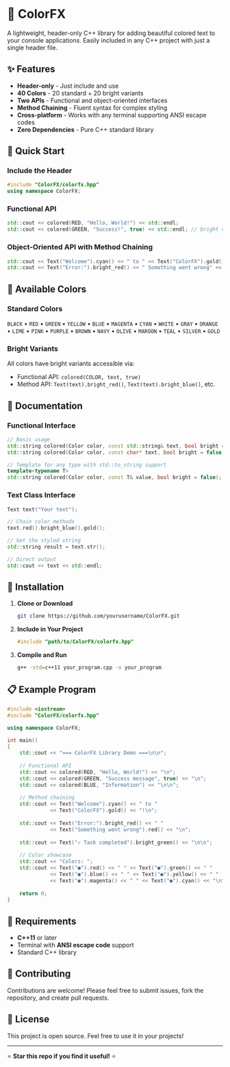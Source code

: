 # 🎨 ColorFX

A lightweight, header-only C++ library for adding beautiful colored text to your console applications. Easily included in any C++ project with just a single header file.

## ✨ Features

- **Header-only** - Just include and use
- **40 Colors** - 20 standard + 20 bright variants
- **Two APIs** - Functional and object-oriented interfaces
- **Method Chaining** - Fluent syntax for complex styling
- **Cross-platform** - Works with any terminal supporting ANSI escape codes
- **Zero Dependencies** - Pure C++ standard library

## 🚀 Quick Start

### Include the Header
```cpp
#include "ColorFX/colorfx.hpp"
using namespace ColorFX;
```

### Functional API
```cpp
std::cout << colored(RED, "Hello, World!") << std::endl;
std::cout << colored(GREEN, "Success!", true) << std::endl; // bright variant
```

### Object-Oriented API with Method Chaining
```cpp
std::cout << Text("Welcome").cyan() << " to " << Text("ColorFX").gold() << "!" << std::endl;
std::cout << Text("Error:").bright_red() << " Something went wrong" << std::endl;
```

## 🎨 Available Colors

### Standard Colors
`BLACK` • `RED` • `GREEN` • `YELLOW` • `BLUE` • `MAGENTA` • `CYAN` • `WHITE` • `GRAY` • `ORANGE` • `LIME` • `PINK` • `PURPLE` • `BROWN` • `NAVY` • `OLIVE` • `MAROON` • `TEAL` • `SILVER` • `GOLD`

### Bright Variants
All colors have bright variants accessible via:
- Functional API: `colored(COLOR, text, true)`
- Method API: `Text(text).bright_red()`, `Text(text).bright_blue()`, etc.

## 📖 Documentation

### Functional Interface

```cpp
// Basic usage
std::string colored(Color color, const std::string& text, bool bright = false);
std::string colored(Color color, const char* text, bool bright = false);

// Template for any type with std::to_string support
template<typename T>
std::string colored(Color color, const T& value, bool bright = false);
```

### Text Class Interface

```cpp
Text text("Your text");

// Chain color methods
text.red().bright_blue().gold();

// Get the styled string
std::string result = text.str();

// Direct output
std::cout << text << std::endl;
```

## 🔧 Installation

1. **Clone or Download**
   ```bash
   git clone https://github.com/yourusername/ColorFX.git
   ```

2. **Include in Your Project**
   ```cpp
   #include "path/to/ColorFX/colorfx.hpp"
   ```

3. **Compile and Run**
   ```bash
   g++ -std=c++11 your_program.cpp -o your_program
   ```

## 📋 Example Program

```cpp
#include <iostream>
#include "ColorFX/colorfx.hpp"

using namespace ColorFX;

int main()
{
    std::cout << "=== ColorFX Library Demo ===\n\n";
    
    // Functional API
    std::cout << colored(RED, "Hello, World!") << "\n";
    std::cout << colored(GREEN, "Success message", true) << "\n";
    std::cout << colored(BLUE, "Information") << "\n\n";
    
    // Method chaining
    std::cout << Text("Welcome").cyan() << " to " 
              << Text("ColorFX").gold() << "!\n";
              
    std::cout << Text("Error:").bright_red() << " " 
              << Text("Something went wrong").red() << "\n";
              
    std::cout << Text("✓ Task completed").bright_green() << "\n\n";
    
    // Color showcase
    std::cout << "Colors: ";
    std::cout << Text("●").red() << " " << Text("●").green() << " " 
              << Text("●").blue() << " " << Text("●").yellow() << " "
              << Text("●").magenta() << " " << Text("●").cyan() << "\n";
    
    return 0;
}
```

## 🔗 Requirements

- **C++11** or later
- Terminal with **ANSI escape code** support
- Standard C++ library

## 🤝 Contributing

Contributions are welcome! Please feel free to submit issues, fork the repository, and create pull requests.

## 📄 License

This project is open source. Feel free to use it in your projects!

---

⭐ **Star this repo if you find it useful!** ⭐ 